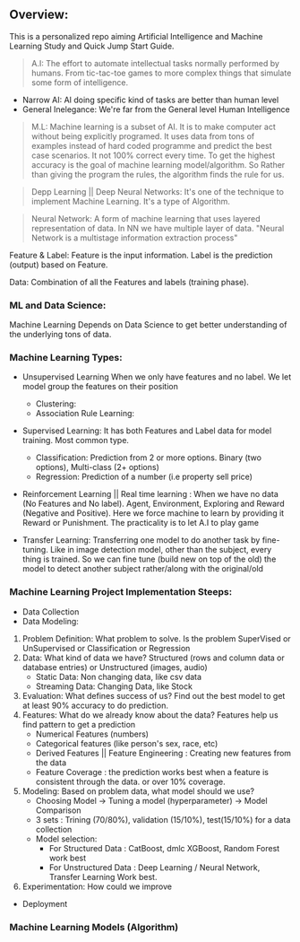 ## Overview:
This is a personalized repo aiming Artificial Intelligence and Machine Learning Study and Quick Jump Start Guide.

> A.I: The effort to automate intellectual tasks normally performed by humans. From tic-tac-toe games to more complex things that simulate some form of intelligence.
- Narrow AI: AI doing specific kind of tasks are better than human level
- General Inelegance: We're far from the General level Human Intelligence

> M.L: Machine learning is a subset of AI. It is to make computer act without being explicitly programed. It uses data from tons of examples instead of hard coded programme and predict the best case scenarios. It not 100% correct every time. To get the highest accuracy is the goal of machine learning model/algorithm. So Rather than giving the program the rules, the algorithm finds the rule for us.

> Depp Learning || Deep Neural Networks: It's one of the technique to implement Machine Learning. It's a type of Algorithm.


> Neural Network: A form of machine learning that uses layered representation of data. In NN we have multiple layer of data. 
"Neural Network is a multistage information extraction process"

Feature & Label: Feature is the input information. Label is the prediction (output) based on Feature.

Data: Combination of all the Features and labels (training phase). 
### ML and Data Science:
Machine Learning Depends on Data Science to get better understanding of the underlying tons of data.


### Machine Learning Types:
- Unsupervised Learning
    When we only have features and no label. We let model group the features on their position
    - Clustering:
    - Association Rule Learning:

- Supervised Learning:
    It has both Features and Label data for model training. Most common type.
    - Classification: Prediction from 2 or more options. Binary (two options), Multi-class (2+ options)
    - Regression: Prediction of a number (i.e property sell price)

- Reinforcement Learning || Real time learning :
    When we have no data (No Features and No label). Agent, Environment, Exploring and Reward (Negative and Positive). Here we force machine to learn by providing it Reward or Punishment. The practicality is to let A.I to play game

- Transfer Learning:
    Transferring one model to do another task by fine-tuning. Like in image detection model, other than the subject, every thing is trained. So we can fine tune (build new on top of the old) the model to detect another subject rather/along with the original/old 
### Machine Learning Project Implementation Steeps:
* Data Collection
* Data Modeling:
 1. Problem Definition: What problem to solve. Is the problem SuperVised or UnSupervised or Classification or Regression
 2. Data: What kind of data we have? Structured (rows and column data or database entries) or Unstructured (images, audio)
    - Static Data: Non changing data, like csv data
    - Streaming Data: Changing Data, like Stock 
 3. Evaluation: What defines success of us? Find out the best model to get at least 90% accuracy to do prediction.
 4. Features: What do we already know about the data? Features help us find pattern to get a prediction
    - Numerical Features (numbers)
    - Categorical features (like person's sex, race, etc)
    - Derived Features || Feature Engineering : Creating new features from the data
    - Feature Coverage : the prediction works best when a feature is consistent through the data. or over 10% coverage.
 5. Modeling: Based on problem data, what model should we use?
    - Choosing Model -> Tuning a model (hyperparameter) -> Model Comparison
    - 3 sets : Trining (70/80%), validation (15/10%), test(15/10%) for a data collection
    - Model selection:
        - For Structured Data : CatBoost, dmlc XGBoost, Random Forest work best
        - For Unstructured Data : Deep Learning / Neural Network, Transfer Learning Work best.
 6.  Experimentation: How could we improve
* Deployment

### Machine Learning Models (Algorithm)